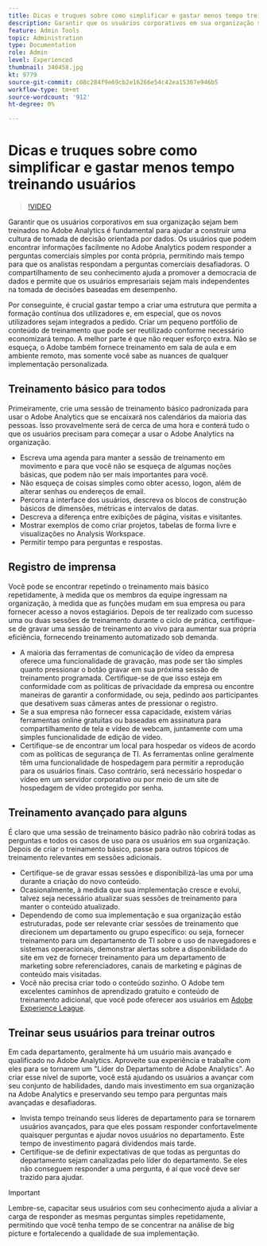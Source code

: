 ```yaml
---
title: Dicas e truques sobre como simplificar e gastar menos tempo treinando usuários
description: Garantir que os usuários corporativos em sua organização sejam bem treinados no Adobe Analytics é fundamental para ajudar a construir uma cultura de tomada de decisão orientada por dados. Os usuários que podem encontrar informações facilmente no Adobe Analytics podem responder a perguntas comerciais simples por conta própria, permitindo mais tempo para que os analistas respondam a perguntas comerciais desafiadoras. O compartilhamento de seu conhecimento ajuda a promover a democracia de dados e permite que os usuários empresariais sejam mais independentes na tomada de decisões baseadas em desempenho.
feature: Admin Tools
topic: Administration
type: Documentation
role: Admin
level: Experienced
thumbnail: 340458.jpg
kt: 9779
source-git-commit: c08c284f9e69cb2e16266e54c42ea15307e946b5
workflow-type: tm+mt
source-wordcount: '912'
ht-degree: 0%

---
```



# Dicas e truques sobre como simplificar e gastar menos tempo treinando usuários

>[!VIDEO](https://video.tv.adobe.com/v/340458/?quality=12&learn=on)

Garantir que os usuários corporativos em sua organização sejam bem treinados no Adobe Analytics é fundamental para ajudar a construir uma cultura de tomada de decisão orientada por dados. Os usuários que podem encontrar informações facilmente no Adobe Analytics podem responder a perguntas comerciais simples por conta própria, permitindo mais tempo para que os analistas respondam a perguntas comerciais desafiadoras. O compartilhamento de seu conhecimento ajuda a promover a democracia de dados e permite que os usuários empresariais sejam mais independentes na tomada de decisões baseadas em desempenho.

Por conseguinte, é crucial gastar tempo a criar uma estrutura que permita a formação contínua dos utilizadores e, em especial, que os novos utilizadores sejam integrados a pedido. Criar um pequeno portfólio de conteúdo de treinamento que pode ser reutilizado conforme necessário economizará tempo. A melhor parte é que não requer esforço extra. Não se esqueça, o Adobe também fornece treinamento em sala de aula e em ambiente remoto, mas somente você sabe as nuances de qualquer implementação personalizada.


## Treinamento básico para todos

Primeiramente, crie uma sessão de treinamento básico padronizada para usar o Adobe Analytics que se encaixará nos calendários da maioria das pessoas. Isso provavelmente será de cerca de uma hora e conterá tudo o que os usuários precisam para começar a usar o Adobe Analytics na organização.

* Escreva uma agenda para manter a sessão de treinamento em movimento e para que você não se esqueça de algumas noções básicas, que podem não ser mais importantes para você.
* Não esqueça de coisas simples como obter acesso, logon, além de alterar senhas ou endereços de email.
* Percorra a interface dos usuários, descreva os blocos de construção básicos de dimensões, métricas e intervalos de datas.
* Descreva a diferença entre exibições de página, visitas e visitantes.
* Mostrar exemplos de como criar projetos, tabelas de forma livre e visualizações no Analysis Workspace.
* Permitir tempo para perguntas e respostas.

## Registro de imprensa

Você pode se encontrar repetindo o treinamento mais básico repetidamente, à medida que os membros da equipe ingressam na organização, à medida que as funções mudam em sua empresa ou para fornecer acesso a novos estagiários. Depois de ter realizado com sucesso uma ou duas sessões de treinamento durante o ciclo de prática, certifique-se de gravar uma sessão de treinamento ao vivo para aumentar sua própria eficiência, fornecendo treinamento automatizado sob demanda.

* A maioria das ferramentas de comunicação de vídeo da empresa oferece uma funcionalidade de gravação, mas pode ser tão simples quanto pressionar o botão gravar em sua próxima sessão de treinamento programada. Certifique-se de que isso esteja em conformidade com as políticas de privacidade da empresa ou encontre maneiras de garantir a conformidade, ou seja, pedindo aos participantes que desativem suas câmeras antes de pressionar o registro.
* Se a sua empresa não fornecer essa capacidade, existem várias ferramentas online gratuitas ou baseadas em assinatura para compartilhamento de tela e vídeo de webcam, juntamente com uma simples funcionalidade de edição de vídeo.
* Certifique-se de encontrar um local para hospedar os vídeos de acordo com as políticas de segurança de TI. As ferramentas online geralmente têm uma funcionalidade de hospedagem para permitir a reprodução para os usuários finais. Caso contrário, será necessário hospedar o vídeo em um servidor corporativo ou por meio de um site de hospedagem de vídeo protegido por senha.

## Treinamento avançado para alguns

É claro que uma sessão de treinamento básico padrão não cobrirá todas as perguntas e todos os casos de uso para os usuários em sua organização. Depois de criar o treinamento básico, passe para outros tópicos de treinamento relevantes em sessões adicionais.

* Certifique-se de gravar essas sessões e disponibilizá-las uma por uma durante a criação do novo conteúdo.
* Ocasionalmente, à medida que sua implementação cresce e evolui, talvez seja necessário atualizar suas sessões de treinamento para manter o conteúdo atualizado.
* Dependendo de como sua implementação e sua organização estão estruturadas, pode ser relevante criar sessões de treinamento que direcionem um departamento ou grupo específico: ou seja, fornecer treinamento para um departamento de TI sobre o uso de navegadores e sistemas operacionais, demonstrar alertas sobre a disponibilidade do site em vez de fornecer treinamento para um departamento de marketing sobre referenciadores, canais de marketing e páginas de conteúdo mais visitadas.
* Você não precisa criar todo o conteúdo sozinho. O Adobe tem excelentes caminhos de aprendizado gratuito e conteúdo de treinamento adicional, que você pode oferecer aos usuários em [Adobe Experience League](https://experienceleague.adobe.com/docs/analytics.html?lang=pt-BR).



## Treinar seus usuários para treinar outros

Em cada departamento, geralmente há um usuário mais avançado e qualificado no Adobe Analytics. Aproveite sua experiência e trabalhe com eles para se tornarem um &quot;Líder do Departamento de Adobe Analytics&quot;. Ao criar esse nível de suporte, você está ajudando os usuários a avançar com seu conjunto de habilidades, dando mais investimento em sua organização na Adobe Analytics e preservando seu tempo para perguntas mais avançadas e desafiadoras.

* Invista tempo treinando seus líderes de departamento para se tornarem usuários avançados, para que eles possam responder confortavelmente quaisquer perguntas e ajudar novos usuários no departamento. Este tempo de investimento pagará dividendos mais tarde.
* Certifique-se de definir expectativas de que todas as perguntas do departamento sejam canalizadas pelo líder do departamento. Se eles não conseguem responder a uma pergunta, é aí que você deve ser trazido para ajudar.

>[!IMPORTANT]
>
>Lembre-se, capacitar seus usuários com seu conhecimento ajuda a aliviar a carga de responder as mesmas perguntas simples repetidamente, permitindo que você tenha tempo de se concentrar na análise de big picture e fortalecendo a qualidade de sua implementação.
